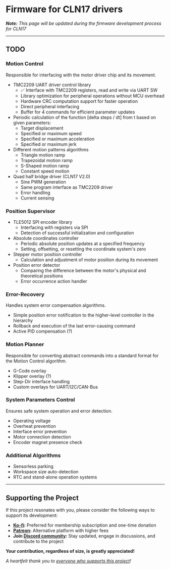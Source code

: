 # Firmware for CLN17 drivers 

***Note:** This page will be updated during the firmware development process for CLN17*

------

## TODO

### Motion Control

Responsible for interfacing with the motor driver chip and its movement.

- TMC2209 UART driver control library
  - ✅ Interface with TMC2209 registers, read and write via UART SW
  - Library optimization for peripheral operations without MCU overhead
  - Hardware CRC computation support for faster operation
  - Direct peripheral interfacing
  - Buffer for 4 commands for efficient parameter updates
- Periodic calculation of the function [delta steps / dt] from t based on given parameters:
  - Target displacement
  - Specified or maximum speed
  - Specified or maximum acceleration
  - Specified or maximum jerk
- Different motion patterns algorithms
  - Triangle motion ramp
  - Trapezoidal motion ramp
  - S-Shaped motion ramp
  - Constant speed motion
- Quad half bridge driver (CLN17 V2.0)
	- Sine PWM generation
	- Same program interface as TMC2209 driver
	- Error handling
	- Current sensing


### Position Supervisor

- TLE5012 SPI encoder library
	- Interfacing with registers via SPI
	- Detection of successful initialization and configuration
- Absolute coordinates controller
	- Periodic absolute position updates at a specified frequency
	- Setting, offsetting, or resetting the coordinate system's zero
- Stepper motor position controller
	- Calculation and adjustment of motor position during its movement
- Position error detector
	- Comparing the difference between the motor's physical and theoretical positions
	- Error occurrence action handler

### Error-Recovery

Handles system error compensation algorithms.

- Simple position error notification to the higher-level controller in the hierarchy
- Rollback and execution of the last error-causing command
- Active PID compensation (?)

### Motion Planner

Responsible for converting abstract commands into a standard format for the Motion Control algorithm.

- G-Code overlay
- Klipper overlay (?)
- Step-Dir interface handling
- Custom overlays for UART/I2C/CAN-Bus

### System Parameters Control

Ensures safe system operation and error detection.

- Operating voltage
- Overheat prevention
- Interface error prevention
- Motor connection detection
- Encoder magnet presence check

### Additional Algorithms

- Sensorless parking
- Workspace size auto-detection
- RTC and stand-alone operation systems

------

## Supporting the Project

If this project resonates with you, please consider the following ways to support its development:

- **[Ko-fi](https://ko-fi.com/creapunk):** Preferred for membership subscription and one-time donation
- **[Patreon](https://patreon.com/creapunk):** Alternative platform with higher fees
- **Join [Discord community](https://discord.gg/V4aJdTja8v):** Stay updated, engage in discussions, and contribute to the project

**Your contribution, regardless of size, is greatly appreciated!** 

*A heartfelt thank you to [everyone who supports this project](sponsors.md)!*